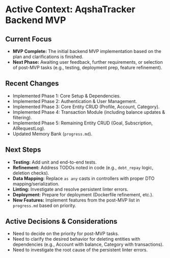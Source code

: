 # Active Context: AqshaTracker Backend MVP

## Current Focus

- **MVP Complete:** The initial backend MVP implementation based on the plan and clarifications is finished.
- **Next Phase:** Awaiting user feedback, further requirements, or selection of post-MVP tasks (e.g., testing, deployment prep, feature refinement).

## Recent Changes

- Implemented Phase 1: Core Setup & Dependencies.
- Implemented Phase 2: Authentication & User Management.
- Implemented Phase 3: Core Entity CRUD (Profile, Account, Category).
- Implemented Phase 4: Transaction Module (including balance updates & filtering).
- Implemented Phase 5: Remaining Entity CRUD (Goal, Subscription, AIRequestLog).
- Updated Memory Bank (`progress.md`).

## Next Steps

- **Testing:** Add unit and end-to-end tests.
- **Refinement:** Address TODOs noted in code (e.g., `debt_repay` logic, deletion checks).
- **Data Mapping:** Replace `as any` casts in controllers with proper DTO mapping/serialization.
- **Linting:** Investigate and resolve persistent linter errors.
- **Deployment:** Prepare for deployment (Dockerfile refinement, etc.).
- **New Features:** Implement features from the post-MVP list in `progress.md` based on priority.

## Active Decisions & Considerations

- Need to decide on the priority for post-MVP tasks.
- Need to clarify the desired behavior for deleting entities with dependencies (e.g., Account with balance, Category with transactions).
- Need to investigate the root cause of the persistent linter errors. 